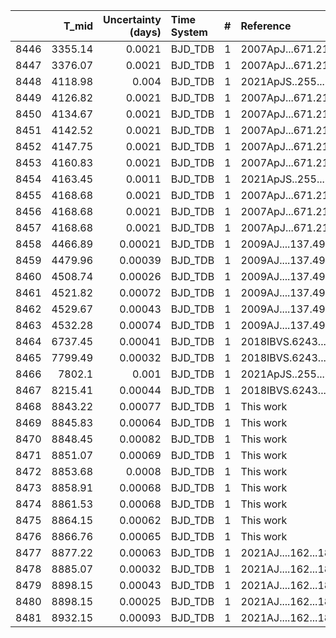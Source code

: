 |      |   T_mid |   Uncertainty (days) | Time System   |   # | Reference           |
|-----:|--------:|---------------------:|:--------------|----:|:--------------------|
| 8446 | 3355.14 |              0.0021  | BJD_TDB       |   1 | 2007ApJ...671.2115B |
| 8447 | 3376.07 |              0.0021  | BJD_TDB       |   1 | 2007ApJ...671.2115B |
| 8448 | 4118.98 |              0.004   | BJD_TDB       |   1 | 2021ApJS..255...15W |
| 8449 | 4126.82 |              0.0021  | BJD_TDB       |   1 | 2007ApJ...671.2115B |
| 8450 | 4134.67 |              0.0021  | BJD_TDB       |   1 | 2007ApJ...671.2115B |
| 8451 | 4142.52 |              0.0021  | BJD_TDB       |   1 | 2007ApJ...671.2115B |
| 8452 | 4147.75 |              0.0021  | BJD_TDB       |   1 | 2007ApJ...671.2115B |
| 8453 | 4160.83 |              0.0021  | BJD_TDB       |   1 | 2007ApJ...671.2115B |
| 8454 | 4163.45 |              0.0011  | BJD_TDB       |   1 | 2021ApJS..255...15W |
| 8455 | 4168.68 |              0.0021  | BJD_TDB       |   1 | 2007ApJ...671.2115B |
| 8456 | 4168.68 |              0.0021  | BJD_TDB       |   1 | 2007ApJ...671.2115B |
| 8457 | 4168.68 |              0.0021  | BJD_TDB       |   1 | 2007ApJ...671.2115B |
| 8458 | 4466.89 |              0.00021 | BJD_TDB       |   1 | 2009AJ....137.4911F |
| 8459 | 4479.96 |              0.00039 | BJD_TDB       |   1 | 2009AJ....137.4911F |
| 8460 | 4508.74 |              0.00026 | BJD_TDB       |   1 | 2009AJ....137.4911F |
| 8461 | 4521.82 |              0.00072 | BJD_TDB       |   1 | 2009AJ....137.4911F |
| 8462 | 4529.67 |              0.00043 | BJD_TDB       |   1 | 2009AJ....137.4911F |
| 8463 | 4532.28 |              0.00074 | BJD_TDB       |   1 | 2009AJ....137.4911F |
| 8464 | 6737.45 |              0.00041 | BJD_TDB       |   1 | 2018IBVS.6243....1M |
| 8465 | 7799.49 |              0.00032 | BJD_TDB       |   1 | 2018IBVS.6243....1M |
| 8466 | 7802.1  |              0.001   | BJD_TDB       |   1 | 2021ApJS..255...15W |
| 8467 | 8215.41 |              0.00044 | BJD_TDB       |   1 | 2018IBVS.6243....1M |
| 8468 | 8843.22 |              0.00077 | BJD_TDB       |   1 | This work           |
| 8469 | 8845.83 |              0.00064 | BJD_TDB       |   1 | This work           |
| 8470 | 8848.45 |              0.00082 | BJD_TDB       |   1 | This work           |
| 8471 | 8851.07 |              0.00069 | BJD_TDB       |   1 | This work           |
| 8472 | 8853.68 |              0.0008  | BJD_TDB       |   1 | This work           |
| 8473 | 8858.91 |              0.00068 | BJD_TDB       |   1 | This work           |
| 8474 | 8861.53 |              0.00068 | BJD_TDB       |   1 | This work           |
| 8475 | 8864.15 |              0.00062 | BJD_TDB       |   1 | This work           |
| 8476 | 8866.76 |              0.00065 | BJD_TDB       |   1 | This work           |
| 8477 | 8877.22 |              0.00063 | BJD_TDB       |   1 | 2021AJ....162...18S |
| 8478 | 8885.07 |              0.00032 | BJD_TDB       |   1 | 2021AJ....162...18S |
| 8479 | 8898.15 |              0.00043 | BJD_TDB       |   1 | 2021AJ....162...18S |
| 8480 | 8898.15 |              0.00025 | BJD_TDB       |   1 | 2021AJ....162...18S |
| 8481 | 8932.15 |              0.00093 | BJD_TDB       |   1 | 2021AJ....162...18S |
